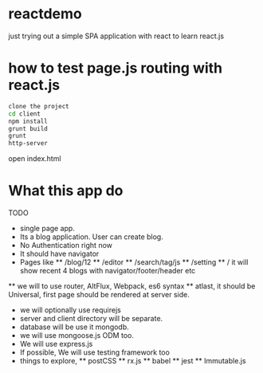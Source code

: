# reactdemo
just trying out a simple SPA application with react to learn react.js

# how to test page.js routing with react.js

```bash
clone the project
cd client
npm install
grunt build
grunt
http-server
```
open index.html


# What this app do
   TODO
* single page app.
* Its a blog application. User can create blog.
* No Authentication right now
* It should have navigator
* Pages like
** /blog/12
** /editor
** /search/tag/js
** /setting
** / it will show recent 4 blogs with navigator/footer/header etc


** we will to use router, AltFlux, Webpack, es6 syntax
** atlast, it should be Universal, first page should be rendered at server side.
* we will optionally use requirejs
* server and client directory will be separate.
* database will be use it mongodb.
* we will use mongoose.js ODM too.
* We will use express.js
* If possible, We will use testing framework too
* things to explore, 
** postCSS
** rx.js
** babel
** jest
** Immutable.js